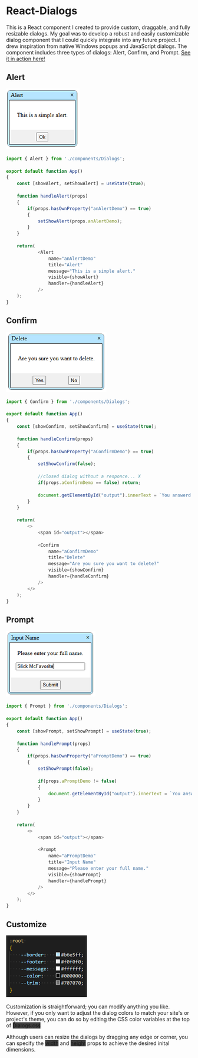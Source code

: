 # React-Dialogs
This is a React component I created to provide custom, draggable, and fully resizable dialogs. My goal was to develop a robust and easily customizable dialog component that I could quickly integrate into any future project. I drew inspiration from native Windows popups and JavaScript dialogs. The component includes three types of dialogs: Alert, Confirm, and Prompt. [See it in action here!](https://keytonic.github.io/React-Dialogs)
## Alert
![Alert Dialog](public/alert.png)
``` JavaScript
import { Alert } from './components/Dialogs';

export default function App()
{
    const [showAlert, setShowAlert] = useState(true);

    function handleAlert(props)
    {
        if(props.hasOwnProperty("anAlertDemo") == true)
        {
            setShowAlert(props.anAlertDemo);
        }
    }

    return(
            <Alert 
                name="anAlertDemo"
                title="Alert"
                message="This is a simple alert." 
                visible={showAlert}
                handler={handleAlert}
            />
    );
}
```
## Confirm
![Alert Dialog](public/confirm.png)
``` JavaScript
import { Confirm } from './components/Dialogs';

export default function App()
{
    const [showConfirm, setShowConfirm] = useState(true);

    function handleConfirm(props)
    {
        if(props.hasOwnProperty("aConfirmDemo") == true)
        {
            setShowConfirm(false);

            //closed dialog without a responce... X
            if(props.aConfirmDemo == false) return;

            document.getElementById("output").innerText = `You answerd: ${props.aConfirmDemo}.`;
        }
    }

    return(
        <>
            <span id="output"></span>

            <Confirm 
                name="aConfirmDemo"
                title="Delete"
                message="Are you sure you want to delete?" 
                visible={showConfirm}
                handler={handleConfirm}
            />
        </>
    );
}
```
## Prompt
![Alert Dialog](public/prompt.png)
``` JavaScript
import { Prompt } from './components/Dialogs';

export default function App()
{
    const [showPrompt, setShowPrompt] = useState(true);

    function handlePrompt(props)
    {
        if(props.hasOwnProperty("aPromptDemo") == true)
        {
            setShowPrompt(false);
            
            if(props.aPromptDemo != false)
            {
                document.getElementById("output").innerText = `You answerd: ${props.aPromptDemo}.`;
            }
        }
    }

    return(
        <>
            <span id="output"></span>

            <Prompt
                name="aPromptDemo"
                title="Input Name"
                message="Please enter your full name." 
                visible={showPrompt}
                handler={handlePrompt}
            />
        </>
    );
}
```
## Customize
![Alert Dialog](public/customize.png)

Customization is straightforward; you can modify anything you like. However, if you only want to adjust the dialog colors to match your site's or project's theme, you can do so by editing the CSS color variables at the top of <span style="background-color:rgb(61, 61, 61)">Dialogs.css</span>

Although users can resize the dialogs by dragging any edge or corner, you can specify the <span style="background-color:rgb(61, 61, 61)">width</span> and <span style="background-color:rgb(61, 61, 61)">height</span> props to achieve the desired inital dimensions.
